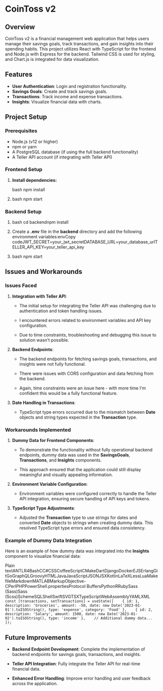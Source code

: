 # CoinToss v2

## Overview

CoinToss v2 is a financial management web application that helps users manage their savings goals, track transactions, and gain insights into their spending habits. This project utilizes React with TypeScript for the frontend and Node.js with Express for the backend. Tailwind CSS is used for styling, and Chart.js is integrated for data visualization.

## Features

- **User Authentication**: Login and registration functionality.
- **Savings Goals**: Create and track savings goals.
- **Transactions**: Track income and expense transactions.
- **Insights**: Visualize financial data with charts.

## Project Setup

### Prerequisites

- Node.js (v12 or higher)
- npm or yarn
- A PostgreSQL database (if using the full backend functionality)
- A Teller API account (if integrating with Teller API)

### Frontend Setup

1. **Install dependencies:**

   bash npm install

2.  bash npm start
    

### Backend Setup

1.  bash cd backendnpm install
    
2.  Create a **.env** file in the **backend** directory and add the following environment variables:envCopy codeJWT\_SECRET=your\_jwt\_secretDATABASE\_URL=your\_database\_urlTELLER\_API\_KEY=your\_teller\_api\_key
    
3.  bash npm start
    

Issues and Workarounds
----------------------

### Issues Faced

1.  **Integration with Teller API**:
    
    *   The initial setup for integrating the Teller API was challenging due to authentication and token handling issues.
        
    *   I encountered errors related to environment variables and API key configuration.
  
    *   Due to time constraints, troubleshooting and debugging this issue to solution wasn't possible. 
        
2.  **Backend Endpoints**:
    
    *   The backend endpoints for fetching savings goals, transactions, and insights were not fully functional.
        
    *   There were issues with CORS configuration and data fetching from the backend.
  
    *   Again, time constraints were an issue here - with more time I'm confident this would be a fully functional feature. 
        
3.  **Date Handling in Transactions**:
    
    *   TypeScript type errors occurred due to the mismatch between **Date** objects and string types expected in the **Transaction** type.
        

### Workarounds Implemented

1.  **Dummy Data for Frontend Components**:
    
    *   To demonstrate the functionality without fully operational backend endpoints, dummy data was used in the **SavingsGoals**, **Transactions**, and **Insights** components.
        
    *   This approach ensured that the application could still display meaningful and visually appealing information.
        
2.  **Environment Variable Configuration**:
    
    *   Environment variables were configured correctly to handle the Teller API integration, ensuring secure handling of API keys and tokens.
        
3.  **TypeScript Type Adjustments**:
    
    *   Adjusted the **Transaction** type to use strings for dates and converted **Date** objects to strings when creating dummy data. This resolved TypeScript type errors and ensured data consistency.
        

### Example of Dummy Data Integration

Here is an example of how dummy data was integrated into the **Insights** component to visualize financial data:

Plain textANTLR4BashCC#CSSCoffeeScriptCMakeDartDjangoDockerEJSErlangGitGoGraphQLGroovyHTMLJavaJavaScriptJSONJSXKotlinLaTeXLessLuaMakefileMarkdownMATLABMarkupObjective-CPerlPHPPowerShell.propertiesProtocol BuffersPythonRRubySass (Sass)Sass (Scss)SchemeSQLShellSwiftSVGTSXTypeScriptWebAssemblyYAMLXML`   const [transactions, setTransactions] = useState([    { id: 1, description: 'Groceries', amount: -50, date: new Date('2023-01-01').toISOString(), type: 'expense', category: 'Food' },    { id: 2, description: 'Salary', amount: 1500, date: new Date('2023-01-02').toISOString(), type: 'income' },    // Additional dummy data...  ]);   `

Future Improvements
-------------------

*   **Backend Endpoint Development**: Complete the implementation of backend endpoints for savings goals, transactions, and insights.
    
*   **Teller API Integration**: Fully integrate the Teller API for real-time financial data.
    
*   **Enhanced Error Handling**: Improve error handling and user feedback across the application.
